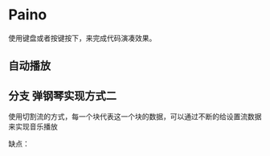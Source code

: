 # Paino


使用键盘或者按键按下，来完成代码演凑效果。




## 自动播放






## 分支 弹钢琴实现方式二

使用切割流的方式，每一个块代表这一个块的数据，可以通过不断的给设置流数据来实现音乐播放

缺点：

















































